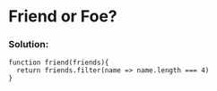 # Friend or Foe?

### Solution:

```
function friend(friends){
  return friends.filter(name => name.length === 4)
}
```